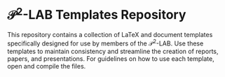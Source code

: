 # $\mathcal{P}^2$-LAB Templates Repository

This repository contains a collection of LaTeX and document templates specifically designed for use by members of the $\mathcal{P}^2$-LAB. Use these templates to maintain consistency and streamline the creation of reports, papers, and presentations. For guidelines on how to use each template, open and compile the files.
